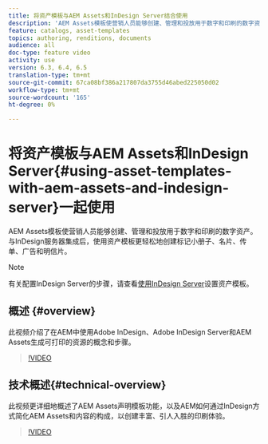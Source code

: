 ```yaml
---
title: 将资产模板与AEM Assets和InDesign Server结合使用
description: 'AEM Assets模板使营销人员能够创建、管理和投放用于数字和印刷的数字资产。 与InDesign服务器集成后，使用资产模板更轻松地创建标记小册子、名片、传单、广告和明信片。 '
feature: catalogs, asset-templates
topics: authoring, renditions, documents
audience: all
doc-type: feature video
activity: use
version: 6.3, 6.4, 6.5
translation-type: tm+mt
source-git-commit: 67ca08bf386a217807da3755d46abed225050d02
workflow-type: tm+mt
source-wordcount: '165'
ht-degree: 0%

---
```



# 将资产模板与AEM Assets和InDesign Server{#using-asset-templates-with-aem-assets-and-indesign-server}一起使用

AEM Assets模板使营销人员能够创建、管理和投放用于数字和印刷的数字资产。 与InDesign服务器集成后，使用资产模板更轻松地创建标记小册子、名片、传单、广告和明信片。

>[!NOTE]
>
>有关配置InDesign Server的步骤，请查看[使用InDesign Server](asset-templates-technical-video-setup.md)设置资产模板。

## 概述 {#overview}

此视频介绍了在AEM中使用Adobe InDesign、Adobe InDesign Server和AEM Assets生成可打印的资源的概念和步骤。

>[!VIDEO](https://video.tv.adobe.com/v/25170?quality=12&learn=on)

## 技术概述{#technical-overview}

此视频更详细地概述了AEM Assets声明模板功能，以及AEM如何通过InDesign方式简化AEM Assets和内容的构成，以创建丰富、引人入胜的印刷体验。

>[!VIDEO](https://video.tv.adobe.com/v/17071/?quality=9&learn=on)